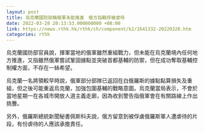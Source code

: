 ```yaml
---
layout: post
title: 烏克蘭國防部稱俄軍未能推進　俄方指戰俘被虐待
date: 2022-03-28 20:13:53.000000000 +08:00
link: https://news.rthk.hk/rthk/ch/component/k2/1641332-20220328.htm
categories: rthk
---
```


烏克蘭國防部官員說，揮軍當地的俄軍雖然重組戰力，但未能在烏克蘭境內任何地方推進，又指雖然俄軍嘗試鞏固據點並突破首都基輔的防禦，但在成功奪取基輔控制權方面，不存在一絲希望。

烏克蘭一名將領較早時說，俄軍部分部隊已返回在白俄羅斯的據點點算損失及重組，但之後可能重返烏克蘭，加強包圍基輔的戰略意圖。烏克蘭當局表示，不會於當地星期一在各城市開放人道主義走廊，因為收到警告指俄軍會在有關路線上作出挑釁。

另外，俄羅斯總統新聞秘書佩斯科夫說，俄方留意到被俘虜俄羅斯軍人遭虐待的片段，有份虐待的人應該承擔責任。
